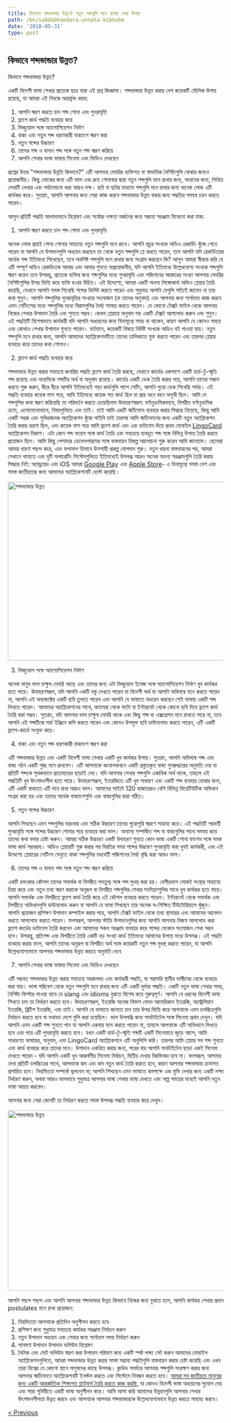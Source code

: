 ```yaml
---
title: কিভাবে শব্দভান্ডার উন্নত? নতুন শব্দগুলি মনে রাখার সেরা উপায়
path: /bn/sabdabhandara-unnata-kibhabe
date: '2018-05-31'
type: post
---
```

## কিভাবে শব্দভান্ডার উন্নত?
কিভাবে শব্দভান্ডার উন্নত?

একটি বিদেশী ভাষা শেখার প্রত্যেক ছাত্র যারা এই প্রশ্ন জিজ্ঞাসা। শব্দভান্ডার উন্নত করার বেশ কয়েকটি মৌলিক উপায় রয়েছে, যা আমরা এই নিবন্ধে অন্তর্ভুক্ত করব:
1. আপনি স্মরণ করতে চান শব্দ শোনা এবং পুনরাবৃত্তি
2. ফ্ল্যাশ কার্ড পদ্ধতি ব্যবহার করে
3. ভিজ্যুয়াল সঙ্গে অ্যাসোসিয়েশন নির্মাণ
4. বাক্য এবং নতুন শব্দ ধারণকারী বাক্যাংশ স্মরণ করা
5. নতুন শব্দের উচ্চারণ
6. তাদের শব্দ ও বানান শব্দ সঙ্গে নতুন শব্দ স্মরণ করিয়ে
7. আপনি শেখার ভাষা ভাষায় সিনেমা এবং ভিডিও দেখছেন

প্রশ্নের উত্তর "শব্দভান্ডার উন্নতি কিভাবে?" এটি আপনার মেমরির ব্যক্তিগত বা স্বাভাবিক বৈশিষ্ট্যগুলি বোঝার জন্যও প্রয়োজনীয়। কিছু লোকের জন্য এটি ভাল এবং দ্রুত শোনাবার দ্বারা নতুন শব্দগুলি মনে রাখার জন্য, অন্যদের জন্য, লিখিত লেখাটি লেখার এবং পর্যালোচনা করা আরও দক্ষ। ছবি বা ছবির মাধ্যমে শব্দগুলি মনে রাখার জন্য অনেক লোক এটি কার্যকর করে। সুতরাং, আপনি আপনার জন্য সেরা কাজ করবে শব্দভান্ডার উন্নত করার জন্য পদ্ধতির সমন্বয় চয়ন করতে পারেন।

আসুন প্রতিটি পদ্ধতি আলাদাভাবে বিশ্লেষণ এবং সর্বোচ্চ দক্ষতা অর্জনের জন্য সম্ভাব্য সরঞ্জাম বিবেচনা করা যাক:

1. আপনি স্মরণ করতে চান শব্দ শোনা এবং পুনরাবৃত্তি

অনেক লোক প্রায়ই শোনা শোনার সাহায্যে নতুন শব্দগুলি মনে রাখে।
আপনি প্রচুর সংখ্যক অডিও রেকর্ডিং খুঁজে পেতে পারেন যা আপনি যে উপাদানগুলি অধ্যয়ন করছেন তা থেকে নতুন শব্দগুলি প্লে করতে পারেন, তবে আপনি যদি রেকর্ডিংয়ের অর্ধেক শব্দ ইতিমধ্যে শিখেছেন, তবে অবশিষ্ট শব্দগুলি মনে রাখার জন্য সংগ্রাম করছেন কি? আসুন আমরা স্বীকার করি যে এটি সম্পূর্ণ অডিও রেকডিংকে আবার এবং আবার শুনতে অপ্রয়োজনীয়, যদি আপনি ইতিমধ্যে উল্লেখযোগ্য সংখ্যক শব্দগুলি স্মরণ করেন তবে উপরন্তু, প্রত্যেক ব্যক্তির জন্য শব্দগুলির মধ্যে পুনরাবৃত্তি এবং পজিশনের আকারের সংখ্যা আপনার মেমরির বৈশিষ্ট্যগুলির উপর ভিত্তি করে ব্যক্তি হওয়া উচিত।
এই উদ্দেশ্যে, আমরা একটি অনন্য লিঙ্গোকার্ড অডিও প্লেয়ার তৈরি করেছি, যেখানে আপনি সমস্ত শিখেছি শব্দের ডিলিট করতে পারেন এবং শুধুমাত্র আপনি যেগুলি সত্যিই জানেন না তার কথা শুনুন। আপনি শব্দগুলির পুনরাবৃত্তির সংখ্যার সংযোজন (বা তাদের অনুবাদ) এবং আপনার জন্য সর্বোত্তম কাজ করবে এমন সেটিংসের মধ্যে শব্দগুলির মধ্যে বিরামগুলির দৈর্ঘ্য সমন্বয় করতে পারেন।
যে কোনো টেক্সট ফাইল থেকে আপনার নিজের শেখার উপাদান তৈরি এবং শুনতে সম্ভব। কেবল প্লেয়ারে অনুবাদ সহ একটি টেক্সট আপলোড করুন এবং শুনুন।
এই পদ্ধতিটি বিশেষভাবে কার্যকরী যদি আপনি অধ্যয়নের জন্য বিনামূল্যে সময় না থাকেন, কারণ আপনি যে কোনও সময়ে এবং কোথাও শেখার উপাদান শুনতে পারেন।
বর্তমানে, কয়েকটি বিষয়ে নির্দিষ্ট সংখ্যক অডিও বই পাওয়া যায়। নতুন শব্দগুলি মনে রাখার জন্য, আপনি আমাদের অ্যাপ্লিকেশনটিতে তাদের তালিকাতে যুক্ত করতে পারেন এবং তারপর প্লেয়ার ব্যবহার করে তাদের কথা শোনাও।

2. ফ্ল্যাশ কার্ড পদ্ধতি ব্যবহার করে

শব্দভান্ডার উন্নত করার সবচেয়ে জনপ্রিয় পদ্ধতি ফ্ল্যাশ কার্ড তৈরি করছে, যেখানে কার্ডের একপাশে একটি হার্ড-টু-স্মৃতি শব্দ রয়েছে এবং অন্যদিকে শব্দটির অর্থ বা অনুবাদ রয়েছে।
কার্ডের একটি ডেক তৈরি করার পরে, আপনি তাদের সন্ধান করতে শুরু করুন, ধীরে ধীরে আপনি ইতিমধ্যেই পড়া কার্ডগুলি পাশে সেটিং, আপনি পুরো ডেক শিখেছি পর্যন্ত।
এই পদ্ধতি ব্যবহার কয়েক মাস পরে, আমি ইতিমধ্যে কয়েক শত কার্ড ছিল যা প্রায় বহন বহন অসুখী ছিল।
আমি যে শব্দগুলির কথা স্মরণ করিয়েছি তা পরিবর্তন করতে চেয়েছিলাম উদাহরণস্বরূপ: বর্ণানুক্রমিকভাবে, বিপরীত বর্ণানুক্রমিক ক্রমে, এলোমেলোভাবে, বিষয়গুলিতে এবং তাই।
তাই আমি একটি স্মার্টফোন ব্যবহার করার সিদ্ধান্ত নিয়েছে, কিন্তু আমি একটি সহজ এবং সুবিধাজনক অ্যাপ্লিকেশন খুঁজে পাইনি তাই তারপর আমি স্মার্টফোনের জন্য একটি নতুন অ্যাপ্লিকেশন তৈরি করার ধারণা ছিল, এবং কয়েক মাস পরে আমি ফ্ল্যাশ কার্ড এবং এক ডাটাবেস দিয়ে প্রথম মোবাইল <a href="https://lingocard.com" target="_blank" rel="noopener">LingoCard</a> অ্যাপ্লিকেশন বিকাশ। এটা কোন শব্দ ভয়েস সঙ্গে কার্ড তৈরি এবং সবচেয়ে ব্যবহৃত শব্দ সঙ্গে বিভিন্ন উপাত্ত তৈরি করতে প্রয়োজন ছিল। আমি কিছু পেশাদার ডেভেলপারদের সঙ্গে বাস্তবায়ন বিকল্প আলোচনা শুরু করেন আমি জানতাম। ছেলেরা আমার ধারণা পছন্দ করে, এবং ফলাফল হিসাবে উত্সাহী প্রকল্প যোগদান শুরু। নতুন ধারনা বাস্তবায়নের পর, আমরা সেখানে থামাতে এবং দুটি অপারেটিং সিস্টেমগুলিতে ইতিমধ্যেই উপলব্ধ আরও অনেক অনন্য সরঞ্জামগুলি তৈরি করার সিদ্ধান্ত নিই: অ্যান্ড্রয়েড এবং iOS আমরা <a href="https://play.google.com/store/apps/details?id=com.lingocard.lingocard" target="_blank" rel="noopener">Google Play</a> এবং <a href="https://itunes.apple.com/us/app/lingocard/id1217076835?mt=8" target="_blank" rel="noopener">Apple Store</a>- এ বিনামূল্যে সমস্ত দেশ এবং সমস্ত জাতীয়তার জন্য আমাদের অ্যাপ্লিকেশানটি হোস্ট করেছি।

<img class="aligncenter wp-image-7043" src="../images/2018/05/flash-card-Just-develop.png" alt="শব্দভান্ডার উন্নত" width="625" height="417" />

3. ভিজ্যুয়াল সঙ্গে অ্যাসোসিয়েশন নির্মাণ

অনেক মানুষ ভাল চাক্ষুষ মেমরি আছে এবং তাদের জন্য এটা ভিজ্যুয়াল ইমেজ সঙ্গে অ্যাসোসিয়েশন নির্মাণ খুব কার্যকর হতে পারে। উদাহরণস্বরূপ, যদি আপনি একটি বস্তু দেখতে পারেন যা বিদেশী অর্থ যা আপনি অবিলম্বে মনে করতে পারেন না, আপনি এই অবজেক্টের একটি ছবি তুলতে পারেন এবং আপনি যে ভাষাতে অধ্যয়ন করছেন সেই ভাষায় একটি শব্দ লিখতে পারেন।
আমাদের অ্যাপ্লিকেশনের সাথে, ক্যামেরা থেকে ফটো বা ইন্টারনেট থেকে কোনো ছবি দিয়ে ফ্ল্যাশ কার্ড তৈরি করা সম্ভব।
সুতরাং, যদি আপনার ভাল চাক্ষুষ মেমরি থাকে এবং কিছু শব্দ বা এক্সপ্রেশন মনে রাখতে পারে না, তবে আপনি এই শব্দটিকে সার্চ ইঞ্জিনে কপি করতে পারেন এবং কোনও উপযুক্ত ছবি ডাউনলোড করতে পারেন, এটি একটি ফ্ল্যাশ-কার্ডে সংযুক্ত করে।

4. বাক্য এবং নতুন শব্দ ধারণকারী বাক্যাংশ স্মরণ করা

এটি শব্দভান্ডার উন্নত এবং একটি বিদেশী ভাষা শেখার একটি খুব কার্যকর উপায়। সুতরাং, আপনি অবিলম্বে শব্দ এবং বাক্য গঠন একটি গুচ্ছ মনে রাখবেন। এটি আপনাকে কথোপকথনে একটি প্রস্তুতকৃত বাক্য পুনরুদ্ধারের অনুমতি দেয় যা প্রতিটি শব্দকে পৃথকভাবে প্রত্যাহারের ছাড়াই দেয়।
যদি আপনার শেখার শব্দগুলি একাধিক অর্থ থাকে, তাহলে এই পদ্ধতিটি খুব উৎপাদনশীল হতে পারে। উদাহরণস্বরূপ, ইংরেজিতে এটি খুব সাধারণ এবং একটি শব্দ ব্যবহার বোঝার জন্য, এটি একটি বাক্যতে এটি মনে রাখা আরও ভাল।
আমাদের সাইটে 120 হাজারেরও বেশি বিভিন্ন থিয়েটিউটিক অভিধান সংগ্রহ করা হয় এবং তাদের অর্ধেক বাক্যাংশগুলি এবং বাক্যগুলির দ্বারা গঠিত।

5. নতুন শব্দের উচ্চারণ

আপনি শিখছেন এমন শব্দগুলির বারংবার এবং সঠিক উচ্চারণ তাদের পুরোপুরি স্মরণে সাহায্য করে।
এই পদ্ধতিটি পরবর্তী পুনরাবৃত্তি সঙ্গে শব্দের উচ্চারণ শোনার পরে ব্যবহার করা ভাল।
অন্যান্য সম্পর্কিত শব্দ বা বাক্যগুলির সাথে সমন্বয় করে তাদের কথা বলার চেষ্টা করুন।
আমরা সঠিক উচ্চারণ একটি উদাহরণ শুনতে কোন ভাষা একটি শোনা ফাংশন সঙ্গে সমস্ত ভাষা কার্ড সরবরাহ।
অডিও প্লেয়ারটি শুরু করার পর বিরতির সময় শব্দের উচ্চারণ পুনরাবৃত্তি করা খুবই কার্যকরী, এবং এই উদ্দেশ্যে প্লেয়ারের সেটিংস মেনুতে থাকা শব্দগুলির মধ্যবর্তী পজিশনের দৈর্ঘ্য বৃদ্ধি করা আরও ভাল।

6. তাদের শব্দ ও বানান শব্দ সঙ্গে নতুন শব্দ স্মরণ করিয়ে

একটি চমৎকার কৌশল তাদের সমার্থক বা বিপরীত সমতুল্য সঙ্গে শব্দ মুখস্থ করা হয়।
বেশীরভাগ লোকই সংস্থার সাহায্যে চিন্তা করে এবং নতুন তথ্য স্মরণ করাকে অনুরূপ বা বিপরীত শব্দগুলির শেখার সংমিশ্রণগুলির সাথে খুব কার্যকর হতে পারে।
আপনি সমার্থক এবং বিপরীতে ফ্ল্যাশ কার্ড তৈরি করে এই কৌশল ব্যবহার করতে পারেন।
ইন্টারনেট থেকে সমার্থক এবং বিপরীতে অভিধানগুলি ডাউনলোড করুন বা আপনি যে ভাষা শিখছেন তার অনেক স্ব-শিক্ষিত টিউটোরিয়ালে খুঁজুন। আপনি প্রয়োজন প্রশিক্ষণ উপাদান কম্পাইল করার পরে, আপনি টেক্সট ফাইল থেকে তথ্য স্থানান্তর এবং আমাদের আবেদন করতে আপলোড করতে পারেন। ফলস্বরূপ, আপনার স্টাডি উপাদানগুলির জন্য আপনি আপনার নিজস্ব আপলোড করা ফ্ল্যাশ কার্ডের ডাটাবেস তৈরি করবেন এবং আমাদের সকল সরঞ্জাম ব্যবহার করে শব্দের যেকোন সংযোজন শেখা সম্ভব হবে।
উপরন্তু, প্রতিশব্দ এবং বিপরীতে তৈরি একটি বড় সংখ্যা কার্ড ইতিমধ্যে আমাদের উপাত্ত মধ্যে উপলব্ধ।
এই পদ্ধতি ব্যবহার করার ফলে, আপনি তাদের অনুরূপ বা বিপরীত অর্থ সঙ্গে কয়েকটি নতুন শব্দ মুখস্থ করতে পারেন, যা আপনি উল্লেখযোগ্যভাবে আপনার শব্দভান্ডার উন্নত করতে অনুমতি দেবে

7. আপনি শেখার ভাষা ভাষায় সিনেমা এবং ভিডিও দেখছেন

এটি সম্ভবত শব্দভাণ্ডার উন্নত করার সবচেয়ে সহজলভ্য এবং কার্যকরী পদ্ধতি, যা সরাসরি স্থানীয় ভাষীদের থেকে ব্যবহার করা যায়।
ভাষা পরিবেশ থেকে নতুন শব্দগুলি মনে রাখার জন্য এটি একটি দুর্দান্ত পদ্ধতি। একটি নতুন ভাষা শেখার সময়, বৈশিষ্ট্য ফিল্টার পাওয়া যাবে যে slang এবং idioms বুঝতে বিশেষ করে গুরুত্বপূর্ণ।
আপনি যে ধরনের বিদেশী ভাষা শিখতে চান তা নির্ধারণ করতে হবে। উদাহরণস্বরূপ, ইংরেজি অনেক বিভাগ যেমন আমেরিকান ইংরেজি, অস্ট্রেলিয়ান ইংরেজি, ব্রিটিশ ইংরেজি, এবং তাই। আপনি যে ভাষাতে জানতে চান তার উপর ভিত্তি করে আপনাকে এমন চলচ্চিত্রগুলি নির্বাচন করতে হবে যা যথাযথ দেশে গুলি করা হয়েছিল।
ভাল উপলব্ধি জন্য সাবটাইটেল সঙ্গে সিনেমা প্রথম দেখুন। যদি আপনি এমন একটি শব্দ শুনতে পান যা আপনি একবার মনে করতে পারেন না, তাহলে আপনাকে এটি অভিধানে লিখতে হবে এবং পরে এটি পুনরাবৃত্তি করতে হবে।
যখন একটি হার্ড-টু-স্মৃতি শব্দটি একটি সিনেমাতে জুড়ে আসে, আমি সাধারণত ভাষান্তর, অনুবাদ, এবং LingoCard অ্যাপ্লিকেশনে এটি অনুলিপি করি। তারপর আমি প্লেয়ার সব শব্দ শুনতে এবং কার্ড ব্যবহার করে তাদের মনে।
উপাদান একত্রিত করার জন্য, পরের বার আপনি সাবটাইটেল ছাড়া একই সিনেমা দেখতে পারেন - যদি আপনি একটি খুব আকর্ষণীয় সিনেমা নির্বাচন, দ্বিতীয় দেখার বিরক্তিকর হবে না।
ফলস্বরূপ, আপনার দেখা প্রতিটি চলচ্চিত্রের সাথে, আপনাকে কম এবং কম নতুন কার্ড তৈরি করতে হবে, কারণ আপনার শব্দভান্ডার ক্রমাগত প্রসারিত হবে।
নিয়মিততা সম্পর্কে ভুলবেন না; আপনি শিখছেন এমন ভাষাতে কমপক্ষে এক মুভি দেখার জন্য একটি লক্ষ্য নির্ধারণ করুন, অথবা আরও ভালভাবে শুধুমাত্র আপনার ভাষা শেখার ভাষা দেখতে এবং অল্প সময়ের মধ্যেই আপনি নতুন ভাষা আয়ত্ত করবেন।

আপনার জন্য সেরা কোনটি তা নির্ধারণ করতে সমস্ত উপলব্ধ পদ্ধতি ব্যবহার করে দেখুন।

<img class="aligncenter wp-image-7582" src="../images/2018/05/learn-foreign-language.jpg" alt="শব্দভান্ডার উন্নত" width="720" height="421" />

আপনি পছন্দ পছন্দ এবং আপনি আপনার শব্দভান্ডার উন্নত কিভাবে নিজের জন্য বুঝতে হলে, আপনি কার্যকর শেখার প্রধান postulates মনে রাখা প্রয়োজন:
1. নিয়মিততা আপনাকে প্রতিদিন অনুশীলন করতে হবে
2. প্রশিক্ষণ জন্য শুধুমাত্র সবচেয়ে কার্যকর সরঞ্জাম নির্বাচন করুন
3. নতুন উপাদান অধ্যয়ন এবং শেখার জন্য সর্বোত্তম সময় নির্ধারণ করুন
4. গবেষণা উপাদান উপাদান ভলিউম বিশ্লেষণ
5. দৈনিক এবং মোট ভলিউম স্মরণ করা উপাদান পরিমাণ জন্য একটি স্পষ্ট লক্ষ্য সেট করুন
আমাদের মোবাইল অ্যাপ্লিকেশনগুলিতে, আমরা শব্দভান্ডার উন্নত করার সমস্ত সম্ভাব্য পদ্ধতিগুলি বাস্তবায়ন করার চেষ্টা করেছি এবং এখন তারা বিশ্বের যে কোনো স্থানে মানুষদের কাছে উপলব্ধ। ক্লাউড সার্ভারে আপনার শব্দগুলি সংরক্ষণ করার জন্য আপনার স্মার্টফোনে অ্যাপ্লিকেশনটি ইনস্টল করতে এবং সিস্টেমে নিবন্ধন করতে হবে।
<a href="https://lingocard.com" target="_blank" rel="noopener">আমরা সব জাতীয়তা মানুষের জন্য একটি আন্তর্জাতিক শিক্ষাগত প্ল্যাটফর্ম তৈরি করতে কাজ করছি,</a> যা কোনও বিদেশী ভাষা অধ্যয়নের সুযোগ দেয় এবং সারা পৃথিবীতে একটি ভাষা অনুশীলন করে। আমি আশা করি আমাদের উন্নয়নগুলি আপনার শেখার উৎপাদনশীলতা উন্নত করবে এবং আপনাকে আপনার শব্দভান্ডারকে উল্লেখযোগ্যভাবে উন্নত করতে সাহায্য করবে।

<a href="/bn/bhasa-karda">< Previous</a>